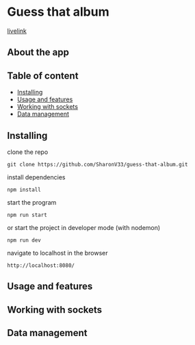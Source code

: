 # Guess that album

[livelink](https://guessthatalbum.herokuapp.com/)
## About the app

## Table of content
* [Installing](#installing)
* [Usage and features](#usage-and-features)
* [Working with sockets](#working-with-sockets)
* [Data management](#data-management)

## Installing
clone the repo
```
git clone https://github.com/SharonV33/guess-that-album.git
```
install dependencies
```
npm install
```
start the program
```
npm run start
```
or start the project in developer mode (with nodemon)
```
npm run dev
```
navigate to localhost in the browser
```
http://localhost:8080/
```


## Usage and features

## Working with sockets

## Data management 